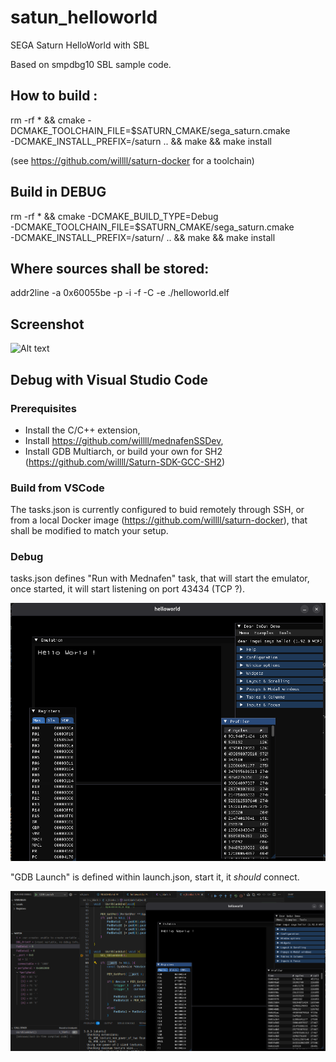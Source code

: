 # satun_helloworld
SEGA Saturn HelloWorld with SBL

Based on smpdbg10 SBL sample code.

## How to build :

rm -rf * && cmake -DCMAKE_TOOLCHAIN_FILE=$SATURN_CMAKE/sega_saturn.cmake \
                   -DCMAKE_INSTALL_PREFIX=/saturn .. && make && make install

(see https://github.com/willll/saturn-docker for a toolchain)

## Build in DEBUG

rm -rf * && cmake -DCMAKE_BUILD_TYPE=Debug \
      -DCMAKE_TOOLCHAIN_FILE=$SATURN_CMAKE/sega_saturn.cmake \
      -DCMAKE_INSTALL_PREFIX=/saturn/ .. && make && make install

## Where sources shall be stored:

addr2line -a 0x60055be -p -i -f -C -e ./helloworld.elf

## Screenshot

![Alt text](pics/screenshot_Kronos_2.3.1.png?raw=true "Kronos v2.3.1")

## Debug with Visual Studio Code

### Prerequisites
- Install the C/C++ extension,
- Install https://github.com/willll/mednafenSSDev,
- Install GDB Multiarch, or build your own for SH2 (https://github.com/willll/Saturn-SDK-GCC-SH2)

### Build from VSCode

The tasks.json is currently configured to buid remotely through SSH, or from a local Docker image (https://github.com/willll/saturn-docker), that shall be modified to match your setup.

### Debug

tasks.json defines "Run with Mednafen" task, that will start the emulator, once started, it will start listening on port 43434 (TCP ?).

![alt text](pics/screenshot_MednafenSS.png)


"GDB Launch" is defined within launch.json, start it, it *should* connect.

![alt text](pics/screenshot_MednafenSS_GDB.png)